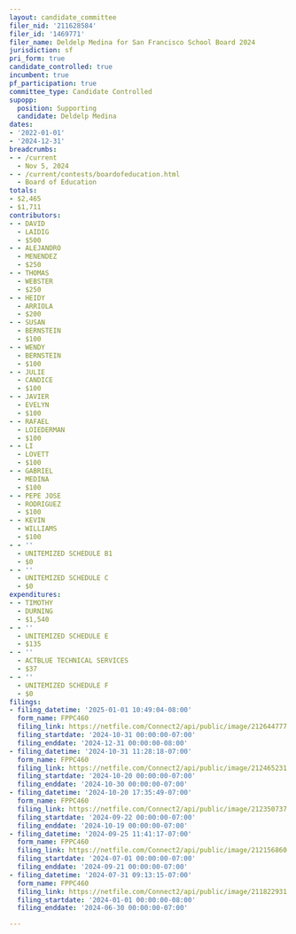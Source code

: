 ```yaml
---
layout: candidate_committee
filer_nid: '211628584'
filer_id: '1469771'
filer_name: Deldelp Medina for San Francisco School Board 2024
jurisdiction: sf
pri_form: true
candidate_controlled: true
incumbent: true
pf_participation: true
committee_type: Candidate Controlled
supopp:
  position: Supporting
  candidate: Deldelp Medina
dates:
- '2022-01-01'
- '2024-12-31'
breadcrumbs:
- - /current
  - Nov 5, 2024
- - /current/contests/boardofeducation.html
  - Board of Education
totals:
- $2,465
- $1,711
contributors:
- - DAVID
  - LAIDIG
  - $500
- - ALEJANDRO
  - MENENDEZ
  - $250
- - THOMAS
  - WEBSTER
  - $250
- - HEIDY
  - ARRIOLA
  - $200
- - SUSAN
  - BERNSTEIN
  - $100
- - WENDY
  - BERNSTEIN
  - $100
- - JULIE
  - CANDICE
  - $100
- - JAVIER
  - EVELYN
  - $100
- - RAFAEL
  - LOIEDERMAN
  - $100
- - LI
  - LOVETT
  - $100
- - GABRIEL
  - MEDINA
  - $100
- - PEPE JOSE
  - RODRIGUEZ
  - $100
- - KEVIN
  - WILLIAMS
  - $100
- - ''
  - UNITEMIZED SCHEDULE B1
  - $0
- - ''
  - UNITEMIZED SCHEDULE C
  - $0
expenditures:
- - TIMOTHY
  - DURNING
  - $1,540
- - ''
  - UNITEMIZED SCHEDULE E
  - $135
- - ''
  - ACTBLUE TECHNICAL SERVICES
  - $37
- - ''
  - UNITEMIZED SCHEDULE F
  - $0
filings:
- filing_datetime: '2025-01-01 10:49:04-08:00'
  form_name: FPPC460
  filing_link: https://netfile.com/Connect2/api/public/image/212644777
  filing_startdate: '2024-10-31 00:00:00-07:00'
  filing_enddate: '2024-12-31 00:00:00-08:00'
- filing_datetime: '2024-10-31 11:28:18-07:00'
  form_name: FPPC460
  filing_link: https://netfile.com/Connect2/api/public/image/212465231
  filing_startdate: '2024-10-20 00:00:00-07:00'
  filing_enddate: '2024-10-30 00:00:00-07:00'
- filing_datetime: '2024-10-20 17:35:49-07:00'
  form_name: FPPC460
  filing_link: https://netfile.com/Connect2/api/public/image/212350737
  filing_startdate: '2024-09-22 00:00:00-07:00'
  filing_enddate: '2024-10-19 00:00:00-07:00'
- filing_datetime: '2024-09-25 11:41:17-07:00'
  form_name: FPPC460
  filing_link: https://netfile.com/Connect2/api/public/image/212156860
  filing_startdate: '2024-07-01 00:00:00-07:00'
  filing_enddate: '2024-09-21 00:00:00-07:00'
- filing_datetime: '2024-07-31 09:13:15-07:00'
  form_name: FPPC460
  filing_link: https://netfile.com/Connect2/api/public/image/211822931
  filing_startdate: '2024-01-01 00:00:00-08:00'
  filing_enddate: '2024-06-30 00:00:00-07:00'

---
```

